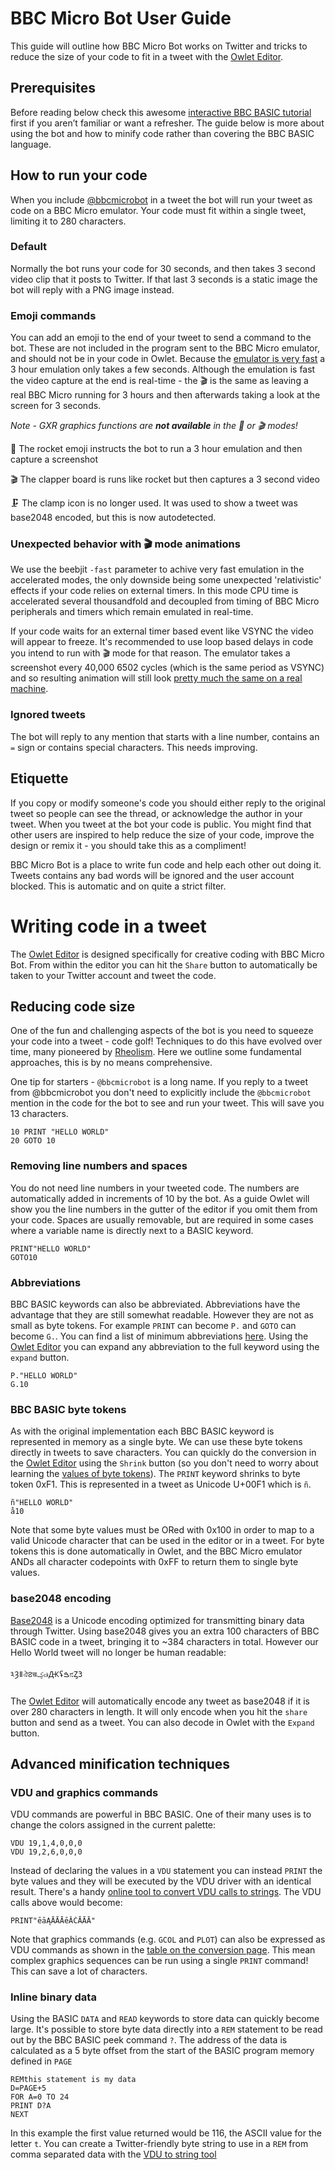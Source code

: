 # BBC Micro Bot User Guide

This guide will outline how BBC Micro Bot works on Twitter and tricks to reduce the size of your code to fit in a tweet with the [Owlet Editor](https://bbcmic.ro). 

## Prerequisites 

Before reading below check this awesome [interactive BBC BASIC tutorial](https://www.bbcmicrobot.com/learn/index.html) first if you aren’t familiar or want a refresher. The guide below is more about using the bot and how to minify code rather than covering the BBC BASIC language.

## How to run your code

When you include [@bbcmicrobot](https://twitter.com/bbcmicrobot) in a tweet the bot will run your tweet as code on a BBC Micro emulator. Your code must fit within a single tweet, limiting it to 280 characters.

### Default 

Normally the bot runs your code for 30 seconds, and then takes 3 second video clip that it posts to Twitter. If that last 3 seconds is a static image the bot will reply with a PNG image instead.

### Emoji commands

You can add an emoji to the end of your tweet to send a command to the bot. These are not included in the program sent to the BBC Micro emulator, and should not be in your code in Owlet. Because the [emulator is very fast](https://github.com/scarybeasts/beebjit) a 3 hour emulation only takes a few seconds. Although the emulation is fast the video capture at the end is real-time - the 🎬 is the same as leaving a real BBC Micro running for 3 hours and then afterwards taking a look at the screen for 3 seconds. 

*Note - GXR graphics functions are **not available** in the 🚀 or 🎬 modes!*

🚀  The rocket emoji instructs the bot to run a 3 hour emulation and then capture a screenshot

🎬  The clapper board is runs like rocket but then captures a 3 second video

🗜️  The clamp icon is no longer used. It was used to show a tweet was base2048 encoded, but this is now autodetected.

### Unexpected behavior with 🎬 mode animations 

We use the beebjit `-fast` parameter to achive very fast emulation in the accelerated modes, the only downside being some unexpected 'relativistic' effects if your code relies on external timers. In this mode CPU time is accelerated several thousandfold and decoupled from timing of BBC Micro peripherals and timers which remain emulated in real-time.

If your code waits for an external timer based event like VSYNC the video will appear to freeze. It's recommended to use loop based delays in code you intend to run with 🎬 mode for that reason. The emulator takes a screenshot every 40,000 6502 cycles (which is the same period as VSYNC) and so resulting animation will still look [pretty much the same on a real machine](https://twitter.com/bbcmicrobot/status/1356755101587697669?s=20).


### Ignored tweets

The bot will reply to any mention that starts with a line number, contains an `=` sign or contains special characters. This needs improving. 

## Etiquette 

If you copy or modify someone's code you should either reply to the original tweet so people can see the thread, or acknowledge the author in your tweet. When you tweet at the bot your code is public. You might find that other users are inspired to help reduce the size of your code, improve the design or remix it - you should take this as a compliment!

BBC Micro Bot is a place to write fun code and help each other out doing it. Tweets contains any bad words will be ignored and the user account blocked. This is automatic and on quite a strict filter. 

# Writing code in a tweet

The [Owlet Editor](https://bbcmic.ro) is designed specifically for creative coding with BBC Micro Bot. From within the editor you can hit the `Share` button to automatically be taken to your Twitter account and tweet the code.

## Reducing code size

One of the fun and challenging aspects of the bot is you need to squeeze your code into a tweet - code golf! Techniques to do this have evolved over time, many pioneered by [Rheolism](https://www.twitter.com/rheolism). Here we outline some fundamental approaches, this is by no means comprehensive.

One tip for starters - `@bbcmicrobot` is a long name. If you reply to a tweet from @bbcmicrobot you don't need to explicitly include the `@bbcmicrobot` mention in the code for the bot to see and run your tweet. This will save you 13 characters.

```
10 PRINT "HELLO WORLD"
20 GOTO 10 
```


### Removing line numbers and spaces

You do not need line numbers in your tweeted code. The numbers are automatically added in increments of 10 by the bot. As a guide Owlet will show you the line numbers in the gutter of the editor if you omit them from your code. Spaces are usually removable, but are required in some cases where a variable name is directly next to a BASIC keyword.

```
PRINT"HELLO WORLD"
GOTO10 
```

### Abbreviations 

BBC BASIC keywords can also be abbreviated. Abbreviations have the advantage that they are still somewhat readable. However they are not as small as byte tokens. For example `PRINT` can become `P.` and `GOTO` can become `G.`. You can find a list of minimum abbreviations [here](https://central.kaserver5.org/Kasoft/Typeset/BBC/Ch47.html). Using the [Owlet Editor](https://bbcmic.ro) you can expand any abbreviation to the full keyword using the `expand` button.

```
P."HELLO WORLD"
G.10
```

### BBC BASIC byte tokens

As with the original implementation each BBC BASIC keyword is represented in memory as a single byte. We can use these byte tokens directly in tweets to save characters. You can quickly do the conversion in the [Owlet Editor](https://bbcmic.ro) using the `Shrink` button (so you don't need to worry about learning the [values of byte tokens](http://www.benryves.com/bin/bbcbasic/manual/Appendix_Tokeniser.htm)). The `PRINT` keyword shrinks to byte token 0xF1. This is represented in a tweet as Unicode U+00F1 which is `ñ`.

```
ñ"HELLO WORLD"
å10
```

Note that some byte values must be ORed with 0x100 in order to map to a valid Unicode character that can be used in the editor or in a tweet. For byte tokens this is done automatically in Owlet, and the BBC Micro emulator ANDs all character codepoints with 0xFF to return them to single byte values. 


### base2048 encoding

[Base2048](https://github.com/qntm/base2048) is a Unicode encoding optimized for transmitting binary data through Twitter. Using base2048 gives you an extra 100 characters of BBC BASIC code in a tweet, bringing it to ~384 characters in total. However our Hello World tweet will no longer be human readable:

```
༣Ȝǁঐ౭चؼ๗ԪʢࠁನȤ3
```

The [Owlet Editor](https://bbcmic.ro) will automatically encode any tweet as base2048 if it is over 280 characters in length. It will only encode when you hit the `share` button and send as a tweet. You can also decode in Owlet with the `Expand` button.


## Advanced minification techniques

### VDU and graphics commands

VDU commands are powerful in BBC BASIC. One of their many uses is to change the colors assigned in the current palette:

```
VDU 19,1,4,0,0,0
VDU 19,2,6,0,0,0
```
Instead of declaring the values in a `VDU` statement you can instead `PRINT` the byte values and they will be executed by the VDU driver with an identical result. There's a handy [online tool to convert VDU calls to strings](https://8bitkick.github.io/vdu/). The VDU calls above would become:
```
PRINT"ēāĄĀĀĀēĂĆĀĀĀ"
```
Note that graphics commands (e.g. `GCOL` and `PLOT`) can also be expressed as VDU commands as shown in the [table on the conversion page](https://8bitkick.github.io/vdu/). This mean complex graphics sequences can be run using a single `PRINT` command! This can save a lot of characters.

### Inline binary data

Using the BASIC `DATA` and `READ` keywords to store data can quickly become large. It's possible to store byte data directly into a `REM` statement to be read out by the BBC BASIC peek command `?`. The address of the data is calculated as a 5 byte offset from the start of the BASIC program memory defined in `PAGE`

```
REMthis statement is my data
D=PAGE+5
FOR A=0 TO 24
PRINT D?A
NEXT
```

In this example the first value returned would be 116, the ASCII value for the letter `t`. You can create a Twitter-friendly byte string to use in a `REM` from comma separated data with the [VDU to string tool](https://8bitkick.github.io/vdu/)
